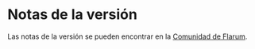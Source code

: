 # Notas de la versión

<!--
https://github.com/flarum/docs/issues/22
https://laravel.com/docs/5.7/releases

## Esquema de versiones

## Política de soporte

## Notas de la versión
-->

Las notas de la versión se pueden encontrar en la [Comunidad de Flarum](https://discuss.flarum.org/t/blog?sort=newest).
